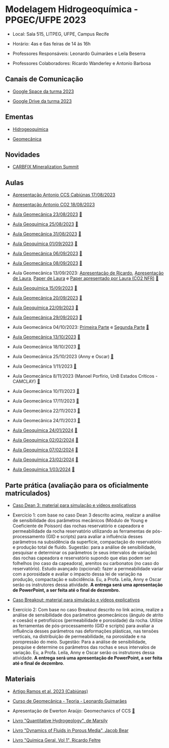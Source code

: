 # Modelagem Hidrogeoquímica - PPGEC/UFPE 2023

- Local: Sala 515, LITPEG, UFPE, Campus Recife
- Horário: 4as e 6as feiras de 14 às 16h

- Professores Responsáveis: 
Leonardo Guimarães e Leila Beserra

- Professores Colaboradores:
Ricardo Wanderley e Antonio Barbosa

## Canais de Comunicação

- [Google Space da turma 2023](https://mail.google.com/mail/u/0/#chat/space/AAAA8Atv_yw)

- [Google Drive da turma 2023](https://drive.google.com/drive/folders/1be6oKoyn6m6eeyONCegvvfZ4HxRMEwq2?usp=sharing)

## Ementas

- [Hidrogeoquímica](https://drive.google.com/file/d/1VY-X-1_20dUEJgjguo0wdJyvPnPmu6Ay/view?usp=sharing)

- [Geomecânica](https://drive.google.com/file/d/18Zdk1JbYCjPw59im1qrpOsNyUSF2shuP/view?usp=sharing)

## Novidades

- [CARBFIX Mineralization Summit](https://www.carbfix.com/mineralization-summit)

## Aulas

- [Apresentação Antonio CCS Cabiúnas 17/08/2023](https://drive.google.com/file/d/1RSGFzNVx5wrQrlImtoXa5O3G73WU1sKC/view?usp=drive_link)

- [Apresentação Antonio CO2 18/08/2023](https://drive.google.com/file/d/1iuzr4Att_6GT4OB-hG-YoU2HFXmMEl6p/view?usp=sharing)

- [Aula Geomecânica 23/08/2023](https://drive.google.com/file/d/1uHXXE4gpoE6dOWP7n_HtkAj1MVTSsBhH/view?usp=sharing)     [🎦](https://drive.google.com/file/d/1Ur21aHu6dLZ6NjBbusuD1K21xSzU-_ch/view?usp=sharing)

- [Aula Geoquímica 25/08/2023](https://drive.google.com/file/d/193jjqDFlDvnRYjpiYmBDP5JKsDlxMpO4/view?usp=sharing)     [🎦](https://drive.google.com/file/d/1mwm4SMOoNowQnB9atC5xI4AwFXPd-KIa/view?usp=sharing)

- [Aula Geomecânica 31/08/2023](https://drive.google.com/file/d/1W_QSGGtefOvjE15KZE67ejWmsR27UR4N/view?usp=sharing)     [🎦](https://drive.google.com/file/d/176lPsYSmdoIGVO2pW9aEhYji0uXjvhH_/view?usp=sharing)

- [Aula Geoquímica 01/09/2023](https://drive.google.com/file/d/1tI6gB6jjjKcVI_OOvSjFgxZSlJvA56kj/view?usp=sharing)     [🎦](https://drive.google.com/file/d/1EAqWIMIr3M-N-ecWgU1oIaFx1Q-Vb3Pi/view?usp=sharing)

- [Aula Geomecânica 06/09/2023](https://drive.google.com/file/d/1-oH_cSJRqC9k_zBl5fdp_eJCMCQRjSV1/view?usp=sharing)     [🎦](https://drive.google.com/file/d/1f0dwL89kaN5ki5bz4uFDqsdWoT8UQ_K1/view?usp=sharing)

- [Aula Geomecânica 08/09/2023](http://www.lmcg.ufpe.br/~leo/geomecanica/)     [🎦](https://drive.google.com/file/d/156rd3ibwU2S-ABbHLm-ujAoxkMj9RQ5C/view?usp=sharing)

- Aula Geomecânica 13/09/2023: [Apresentação de Ricardo](https://docs.google.com/presentation/d/1CQAJbHp_xO1Dk4_vdgBM9sKuVDV1uigr/edit?usp=sharing&ouid=103319067312604580121&rtpof=true&sd=true), [Apresentação de Laura](https://drive.google.com/file/d/1VlUuuECsWIZt-tfbOJrf403O1Pem62Oz/view?usp=sharing), [Paper de Laura](https://drive.google.com/file/d/1A0_vn3LWqOz00WMlzQyRZaIyMI0B_IPa/view?usp=sharing) e [Paper apresentado por Laura (CO2 NFR)](https://drive.google.com/file/d/1WjdgYoLyLxVz-5GgLRsKRcb3JSzrKF7Q/view?usp=drive_link)     [🎦](https://drive.google.com/file/d/1cyo-xQBbq_B3fq6xblHi4VRuiMX8FZyi/view?usp=sharing)

- [Aula Geoquímica 15/09/2023](https://drive.google.com/file/d/1WbcFHIta4rcs9xGiFPU3fJqJRP35vPdS/view?usp=sharing)     [🎦](https://drive.google.com/file/d/1fiOrq_ifKTbewisQDAsuz74DtULGeZ2q/view?usp=sharing)

- [Aula Geomecânica 20/09/2023](https://drive.google.com/file/d/1aYFM0Bm_x1bv4N9eytUmPL1UqiCyFFTH/view?usp=sharing)     [🎦](https://drive.google.com/file/d/1ngNIJywYRoDMR2rXWdsuGOy5Vzl5sriC/view?usp=sharing)

- [Aula Geoquímica 22/09/2023](https://drive.google.com/file/d/1846_IC5S8QzACGZ4_t3WfsGPBRe8PLle/view?usp=sharing)     [🎦](https://drive.google.com/file/d/1veVRG3_djsGgVvIytoATOrzDt_N1KKci/view?usp=sharing)
  
- [Aula Geomecânica 29/09/2023](https://drive.google.com/file/d/1nBsdz5IfwPvbqsppNULDy39rnjM5vZyR/view?usp=sharing)     [🎦](https://drive.google.com/file/d/1exkm-kp922sJKts6mZ2hsOeImNyRHIbE/view?usp=sharing)

- Aula Geomecânica 04/10/2023: [Primeira Parte](https://drive.google.com/file/d/1iewoRFxv_OR20u93X0nZlA5kSPciZ8xj/view?usp=sharing) e [Segunda Parte](https://drive.google.com/file/d/1_2vtPfX_a9QcJXLwEsgsMhX2RZQEL_dG/view?usp=sharing)     [🎦](https://drive.google.com/file/d/1MZWDn6BZdhQxAZGM6z0X2yRhyRKF-6LU/view?usp=sharing)

- [Aula Geomecânica 13/10/2023](https://drive.google.com/file/d/15HumLqROqs82bbBL4LeFlWKQ8V3x1f_F/view?usp=sharing)     [🎦](https://drive.google.com/file/d/1noVp6-yC5PYIBzOlmyAWBupwelyLYriJ/view?usp=sharing)

- Aula Geomecânica 18/10/2023 [🎦](https://drive.google.com/file/d/17CAo1aIWK7Mq-rjczDR_n3T525sCoHWX/view?usp=sharing)

- Aula Geomecânica 25/10/2023 (Anny e Oscar) [🎦](https://drive.google.com/file/d/165ITApjqu4jvR-io6HWE3YKYhbWTFWWn/view)

- Aula Geomecânica 1/11/2023 [🎦](https://drive.google.com/file/d/1pEzbNOonE4NMJRBKVVNWPfozbM-WX64t/view)

- Aula Geomecânica 8/11/2023 (Manoel Porfírio, UnB Estados Críticos - CAMCLAY) [🎦](https://drive.google.com/file/d/1aQb7q5BgaRJsLON50YsTBRgIGRnZT4ne/view)

- Aula Geomecânica 10/11/2023 [🎦](https://drive.google.com/file/d/1qKFzTl-QL0JE8tVy8kzH_EiofEUa0_AT/view)

- Aula Geomecânica 17/11/2023 [🎦](https://drive.google.com/file/d/1C0f-woB27ZGKDpEoA6VUDsW2xyUF-eE5/view?usp=sharing)

- Aula Geomecânica 22/11/2023 [🎦](https://drive.google.com/file/d/1YSP39-dQ59hUBICbakconYG94kMZ6bEF/view)

- Aula Geomecânica 24/11/2023 [🎦](https://drive.google.com/file/d/1yDLW4cd_fsojswGZsi8fOHgJASN4s0vB/view)

- [Aula Geoquímica 24/01/2024](https://drive.google.com/file/d/1va-GWEeF08gkz24XFZM7GO_ieA1XSE5j/view?usp=sharing) [🎦](https://drive.google.com/file/d/12Ok6xfmFXVN8cFUYeK1qrKKVMIqKf7xo/view?usp=sharing)

- [Aula Geoquímica 02/02/2024](https://drive.google.com/file/d/1jcuzisIuC8BfLg4xq3Lu-Xjrvq3QX9Rl/view?usp=sharing) [🎦](https://drive.google.com/file/d/1mFkkNURLyUWxGr7_rfUchusb3hTyN881/view?usp=sharing)

- [Aula Geoquímica 07/02/2024](https://drive.google.com/file/d/1fo3D7_U2tHeJ5CowsBXdm53sSAfTapTF/view?usp=sharing) [🎦](https://drive.google.com/file/d/1KUcWEeeVM_q6dLOvu69ATRPilcZjih1Y/view?usp=sharing)

- [Aula Geoquímica 23/02/2024](https://drive.google.com/file/d/1tPFA85z3KdgwRlam92pu-8kae9bzt568/view?usp=sharing) [🎦](https://drive.google.com/file/d/12Muu5sNzGakWrLXOSRX1NZQUeb5_WpGZ/view?usp=sharing)

- [Aula Geoquímica 1/03/2024](https://drive.google.com/file/d/1mF1BL6YCARPhqVCV1Rl8zo9m9qf-0L4A/view?usp=sharing) [🎦](https://drive.google.com/file/d/12y0OBrYqb3YE2kEqbnG_K7YkQozoJG5Y/view)
  
## Parte prática (avaliação para os oficialmente matriculados)

- [Caso Dean 3: material para simulação e vídeos explicativos](https://drive.google.com/drive/folders/1eRjnvt87YyOgwP3P3jI9IwMruxY8bdmq?usp=sharing_eil_se_dm&ts=653013ee)
- Exercício 1: com base no caso Dean 3 descrito acima, realizar a análise de sensibilidade dos parâmetros mecânicos (Módulo de Young e Coeficiente de Poisson) das rochas reservatório e capeadora e permeabilidade da rocha reservatório utilizando as ferramentas de pós-processamento (GID e scripts) para avaliar a influência desses parâmetros na subsidência da superfície, compactação do reservatório e produção total de fluido. Sugestão: para a análise de sensibilidade, pesquisar e determinar os parâmetros (e seus intervalos de variação) das rochas capeadora e reservatório supondo que elas podem ser folhelhos (no caso da capeadora), arenitos ou carbonatos (no caso do reservatório). Estudo avançado (opcional): fazer a permeabilidade variar com a porosidade e avaliar o impacto dessa lei de variação na produção, compactação e subcidência. Eu, a Profa. Leila, Anny e Oscar serão os instrutores dessa atividade. **A entrega será uma apresentação de PowerPoint, a ser feita até o final de dezembro.**

- [Caso Breakout: material para simulação e vídeos explicativos](https://drive.google.com/drive/folders/1vSQnTcwpG_mw5cGDDnmbCO4KILO7xiyo?usp=sharing)
- Exercício 2: Com base no caso Breakout descrito no link acima, realize a análise de sensibilidade dos parâmetros geomecânicos (ângulo de atrito e coesão) e petrofísicos (permeabilidade e porosidade) da rocha. Utilize as ferramentas de pós-processamento (GID e scripts) para avaliar a influência desses parâmetros nas deformações plásticas, nas tensões verticais, na distribuição de permeabilidade, na porosidade e na poropressão do meio. Sugestão: Para a análise de sensibilidade, pesquise e determine os parâmetros das rochas e seus intervalos de variação. Eu, a Profa. Leila, Anny e Oscar serão os instrutores dessa atividade. **A entrega será uma apresentação de PowerPoint, a ser feita até o final de dezembro**.
  
## Materiais

- [Artigo Ramos et al. 2023 (Cabiúnas)](https://drive.google.com/file/d/1Lmfc5tY4TlQcG7uxbVom1OfAkPYkNV4H/view?usp=drive_link)

- [Curso de Geomecânica - Teoria - Leonardo Guimarães](http://www.lmcg.ufpe.br/~leo/geomecanica/)

- Apresentação de Ewerton Araújo: Geomechanics of CCS     [🎦](https://youtu.be/Gg1kBUUb7iw?si=ugrtKOQs8pInZR9d)

- [Livro "Quantitative Hydrogeology", de Marsily](https://drive.google.com/file/d/1lKh6utg71Rmlwl387LstX7xAVCluuM9B/view?usp=sharing)

- [Livro "Dynamics of Fluids in Porous Media", Jacob Bear](https://drive.google.com/file/d/1E9SITCQbXemV0CePFq2fex3XAfoZIsXQ/view?usp=sharing)

- [Livro "Química Geral, Vol 1", Ricardo Feltre](https://drive.google.com/file/d/1gHFm3l7x1OBxtIoL1G101KfidVGorQwr/view?usp=sharing)
